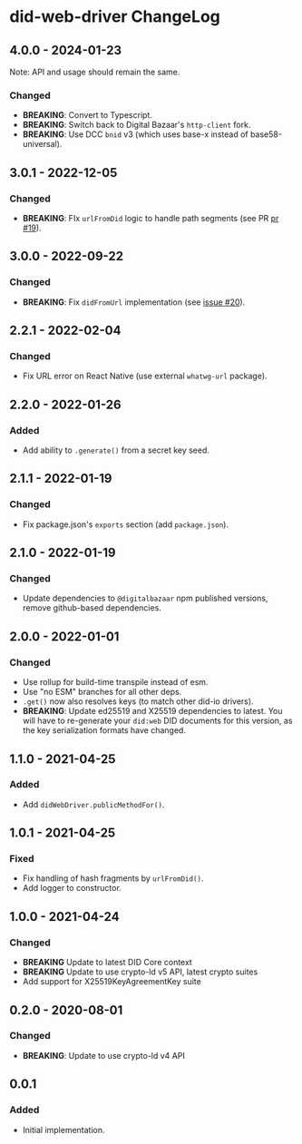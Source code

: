 # did-web-driver ChangeLog

## 4.0.0 - 2024-01-23
Note: API and usage should remain the same.

### Changed
- **BREAKING**: Convert to Typescript.
- **BREAKING**: Switch back to Digital Bazaar's `http-client` fork.
- **BREAKING**: Use DCC `bnid` v3 (which uses base-x instead of base58-universal).

## 3.0.1 - 2022-12-05

### Changed
- **BREAKING**: FIx `urlFromDid` logic to handle path segments (see PR [pr #19](https://github.com/interop-alliance/did-web-resolver/pull/19)).

## 3.0.0 - 2022-09-22

### Changed
- **BREAKING**: Fix `didFromUrl` implementation (see [issue #20](https://github.com/interop-alliance/did-web-resolver/issues/20)).

## 2.2.1 - 2022-02-04

### Changed
- Fix URL error on React Native (use external `whatwg-url` package).

## 2.2.0 - 2022-01-26

### Added
- Add ability to `.generate()` from a secret key seed.

## 2.1.1 - 2022-01-19

### Changed
- Fix package.json's `exports` section (add `package.json`).

## 2.1.0 - 2022-01-19

### Changed
- Update dependencies to `@digitalbazaar` npm published versions, remove
  github-based dependencies.

## 2.0.0 - 2022-01-01

### Changed
- Use rollup for build-time transpile instead of esm.
- Use "no ESM" branches for all other deps.
- `.get()` now also resolves keys (to match other did-io drivers).
- **BREAKING**: Update ed25519 and X25519 dependencies to latest. You will have
  to re-generate your `did:web` DID documents for this version, as the
  key serialization formats have changed.

## 1.1.0 - 2021-04-25

### Added
- Add `didWebDriver.publicMethodFor()`.

## 1.0.1 - 2021-04-25

### Fixed
- Fix handling of hash fragments by `urlFromDid()`.
- Add logger to constructor.

## 1.0.0 - 2021-04-24

### Changed
- **BREAKING** Update to latest DID Core context
- **BREAKING** Update to use crypto-ld v5 API, latest crypto suites
- Add support for X25519KeyAgreementKey suite

## 0.2.0 - 2020-08-01

### Changed
- **BREAKING**: Update to use crypto-ld v4 API

## 0.0.1

### Added
- Initial implementation.
